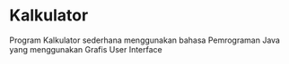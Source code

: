 # Kalkulator
Program Kalkulator sederhana menggunakan bahasa Pemrograman Java yang menggunakan Grafis User Interface
